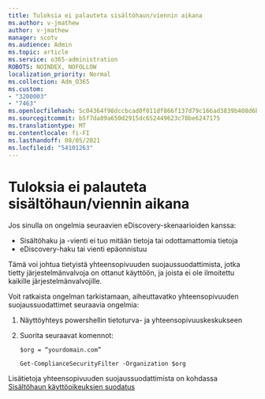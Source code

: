 ```yaml
---
title: Tuloksia ei palauteta sisältöhaun/viennin aikana
ms.author: v-jmathew
author: v-jmathew
manager: scotv
ms.audience: Admin
ms.topic: article
ms.service: o365-administration
ROBOTS: NOINDEX, NOFOLLOW
localization_priority: Normal
ms.collection: Adm_O365
ms.custom:
- "3200003"
- "7463"
ms.openlocfilehash: 5c04364f98dccbcad0f011df866f137d79c166ad3839b408d6be447d50a87ac3
ms.sourcegitcommit: b5f7da89a650d2915dc652449623c78be6247175
ms.translationtype: MT
ms.contentlocale: fi-FI
ms.lasthandoff: 08/05/2021
ms.locfileid: "54101263"
---
```

# <a name="no-results-returned-during-content-searchexport"></a>Tuloksia ei palauteta sisältöhaun/viennin aikana

Jos sinulla on ongelmia seuraavien eDiscovery-skenaarioiden kanssa:

- Sisältöhaku ja -vienti ei tuo mitään tietoja tai odottamattomia tietoja
- eDiscovery-haku tai vienti epäonnistuu

Tämä voi johtua tietyistä yhteensopivuuden suojaussuodattimista, jotka tietty järjestelmänvalvoja on ottanut käyttöön, ja joista ei ole ilmoitettu kaikille järjestelmänvalvojille.

Voit ratkaista ongelman tarkistamaan, aiheuttavatko yhteensopivuuden suojaussuodattimet seuraavia ongelmia:

1. Näyttöyhteys powershellin tietoturva- ja yhteensopivuuskeskukseen
2. Suorita seuraavat komennot:

    `$org = “yourdomain.com”`

    `Get-ComplianceSecurityFilter -Organization $org`

Lisätietoja yhteensopivuuden suojaussuodattimista on kohdassa [Sisältöhaun käyttöoikeuksien suodatus](https://docs.microsoft.com/microsoft-365/compliance/permissions-filtering-for-content-search)
